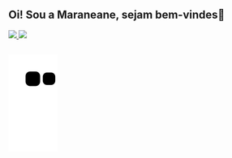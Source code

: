 ## Oi! Sou a Maraneane, sejam bem-vindes🌱 
                 

 <div>
  <a href="https://github.com/maraneane">
  <img height="180em" src="https://github-readme-stats.vercel.app/api?username=maraneane&show_icons=true&theme=dracula&include_all_commits=true&count_private=true"/>
  <img height="180em" src="https://github-readme-stats.vercel.app/api/top-langs/?username=maraneane&layout=compact&langs_count=7&theme=dracula"/>

  
 ##
  
  <div> 
 
  ![Snake animation](https://github.com/rafaballerini/rafaballerini/blob/output/github-contribution-grid-snake.svg)
 
</div>

